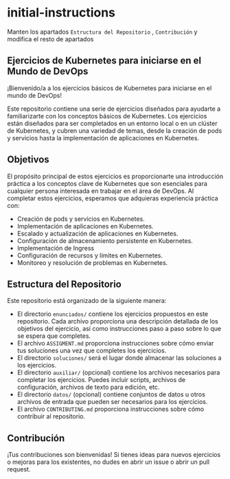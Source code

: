 # initial-instructions

Manten los apartados `Estructura del Repositorio` , `Contribución` y modifica el resto de apartados


## Ejercicios de Kubernetes para iniciarse en el Mundo de DevOps

¡Bienvenido/a a los ejercicios básicos de Kubernetes para iniciarse en el mundo de DevOps!

Este repositorio contiene una serie de ejercicios diseñados para ayudarte a familiarizarte con los conceptos básicos de Kubernetes. 
Los ejercicios están diseñados para ser completados en un entorno local o en un clúster de Kubernetes, y cubren una variedad de temas, desde la creación de pods y servicios hasta la implementación de aplicaciones en Kubernetes.

## Objetivos

El propósito principal de estos ejercicios es proporcionarte una introducción práctica a los conceptos clave de Kubernetes que son esenciales para cualquier persona interesada en trabajar en el área de DevOps. Al completar estos ejercicios, esperamos que adquieras experiencia práctica con:

- Creación de pods y servicios en Kubernetes.
- Implementación de aplicaciones en Kubernetes.
- Escalado y actualización de aplicaciones en Kubernetes.
- Configuración de almacenamiento persistente en Kubernetes.
- Implementación de Ingress
- Configuración de recursos y límites en Kubernetes.
- Monitoreo y resolución de problemas en Kubernetes.

## Estructura del Repositorio

Este repositorio está organizado de la siguiente manera:


- El directorio `enunciados/` contiene los ejercicios propuestos en este repositorio. Cada archivo proporciona una descripción detallada de los objetivos del ejercicio, así como instrucciones paso a paso sobre lo que se espera que completes.
- El archivo `ASSIGMENT.md` proporciona instrucciones sobre cómo enviar tus soluciones una vez que completes los ejercicios.
- El directorio `soluciones/` será el lugar donde almacenar las soluciones a los ejercicios.
- El directorio `auxiliar/` (opcional) contiene los archivos necesarios para completar los ejercicios. Puedes incluir scripts, archivos de configuración, archivos de texto para edición, etc.
- El directorio `datos/` (opcional) contiene conjuntos de datos u otros archivos de entrada que pueden ser necesarios para los ejercicios.
- El archivo `CONTRIBUTING.md` proporciona instrucciones sobre cómo contribuir al repositorio.

## Contribución

¡Tus contribuciones son bienvenidas! Si tienes ideas para nuevos ejercicios o mejoras para los existentes, no dudes en abrir un issue o abrir un pull request.
